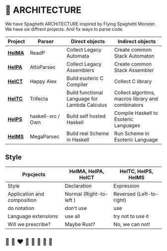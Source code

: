 # 📐 ARCHITECTURE

We have Spaghetti ARCHITECTURE inspired by Flying Spaghetti Monster.
We have six diffrent projects. And fix ways to parse code.

| Project | Parser | Direct objects | Indirect objects|
| ---     | ---    | --- | --- |
| **[HelMA](http://helvm.org/helma)** | ReadP             | Collect Legacy Automata | Create common Stack Automaton |
| **[HelPA](http://helvm.org/helpa)** | AttoParsec        | Collect Legacy Assemblers | Create common Stack Assembler |
| **[HelCT](http://helvm.org/helct)** | Happy Alex        | Build esoteric C Compiler  | Collect C library |
| **[HelTC](http://helvm.org/heltc)** | Trifecta          | Build functional Language for Lambda Calculus | Collect algoritms, macros library and combinators |
| **[HelPS](http://helvm.org/helps)** | haskell-src / Own | Build self hosted Haskell | Compile Haskell to Esoteric Languages |
| **[HelMS](http://helvm.org/helms)** | MegaParsec        | Build real Scheme in Haskell | Run Scheme in Esoteric Language |

## Style

| Prpcjects | HelMA, HelPA, HelCT | HelTC, HelPS, HelMS |
| --- | --- | --- |
| Style | Declaration | Expression |
| Application and composition | Normal (Right-to-left ) | Reversed (Left-to-right)|
| do notation | don't use | use |
| Language extensions | use all | try not to use it |
| Will we prescribe? | Maybe Rust? |No, we can not! |

## 🦄 🌈 ❤️ 💛 💚 💙 🤍 🖤
